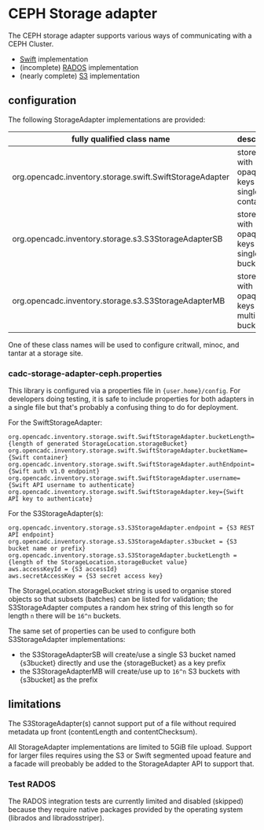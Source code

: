 # CEPH Storage adapter 

The CEPH storage adapter supports various ways of communicating with a CEPH Cluster. 

* [Swift](https://docs.ceph.com/docs/master/radosgw/swift/) implementation
* (incomplete) [RADOS](https://docs.ceph.com/docs/master/rados/api/librados-intro/) implementation
* (nearly complete) [S3](https://docs.aws.amazon.com/sdk-for-java/v2/developer-guide/welcome.html) implementation

## configuration

The following StorageAdapter implementations are provided:

|fully qualified class name|description|
|--------------------------|-----------|
|org.opencadc.inventory.storage.swift.SwiftStorageAdapter|stores files with opaque keys in a single Swift container|
|org.opencadc.inventory.storage.s3.S3StorageAdapterSB|stores files with opaque keys in a single S3 bucket|
|org.opencadc.inventory.storage.s3.S3StorageAdapterMB|stores files with opaque keys in multiple S3 buckets|

One of these class names will be used to configure critwall, minoc, and tantar at a storage site.

### cadc-storage-adapter-ceph.properties

This library is configured via a properties file in `{user.home}/config`. For developers doing testing, it is safe to include properties for both adapters in a single file but that's probably a confusing thing to do for deployment.

For the SwiftStorageAdapter:
```
org.opencadc.inventory.storage.swift.SwiftStorageAdapter.bucketLength={length of generated StorageLocation.storageBucket}
org.opencadc.inventory.storage.swift.SwiftStorageAdapter.bucketName={Swift container}
org.opencadc.inventory.storage.swift.SwiftStorageAdapter.authEndpoint={Swift auth v1.0 endpoint}
org.opencadc.inventory.storage.swift.SwiftStorageAdapter.username={Swift API username to authenticate}
org.opencadc.inventory.storage.swift.SwiftStorageAdapter.key={Swift API key to authenticate}
```

For the S3StorageAdapter(s):
```
org.opencadc.inventory.storage.s3.S3StorageAdapter.endpoint = {S3 REST API endpoint}
org.opencadc.inventory.storage.s3.S3StorageAdapter.s3bucket = {S3 bucket name or prefix}
org.opencadc.inventory.storage.s3.S3StorageAdapter.bucketLength = {length of the StorageLocation.storageBucket value}
aws.accessKeyId = {S3 accessId}
aws.secretAccessKey = {S3 secret access key}
```
The StorageLocation.storageBucket string is used to organise stored objects so that subsets (batches) can be listed for validation; the S3StorageAdapter computes a random hex string of this length so for length `n` there will be `16^n` buckets.

The same set of properties can be used to configure both S3StorageAdapter implementations: 
* the S3StorageAdapterSB will create/use a single S3 bucket named {s3bucket} directly and use the {storageBucket} as a key prefix
* the S3StorageAdapterMB will create/use up to `16^n` S3 buckets with {s3bucket] as the prefix


## limitations

The S3StorageAdapter(s) cannot support put of a file without required metadata up front (contentLength and contentChecksum).

All StorageAdapter implementations are limited to 5GiB file upload. Support for larger files requires using the S3 or Swift segmented upoad feature and a facade will preobably be added to the StorageAdapter API to support that.


### Test RADOS
The RADOS integration tests are currently limited and disabled (skipped) because they require native packages provided by the operating system (librados and libradosstriper). 
